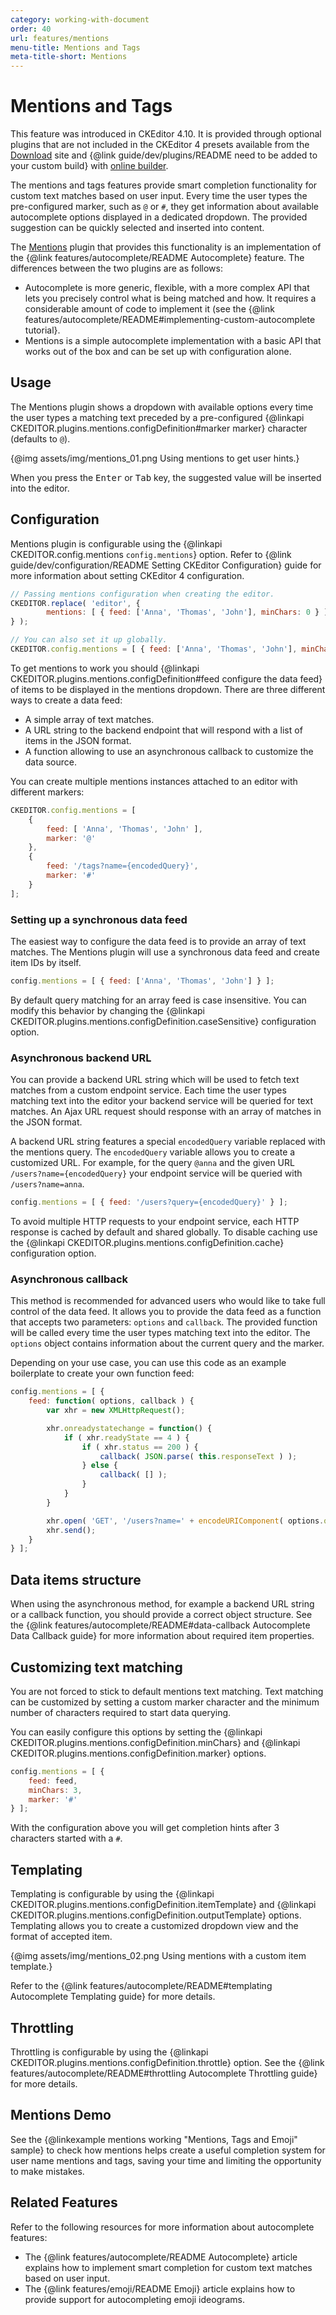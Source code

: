 ```yaml
---
category: working-with-document
order: 40
url: features/mentions
menu-title: Mentions and Tags
meta-title-short: Mentions
---
```

<!--
Copyright (c) 2003-2020, CKSource - Frederico Knabben. All rights reserved.
For licensing, see LICENSE.md.
-->

# Mentions and Tags

<info-box info="">
    This feature was introduced in CKEditor 4.10. It is provided through optional plugins that are not included in the CKEditor 4 presets available from the <a href="https://ckeditor.com/ckeditor-4/download/">Download</a> site and {@link guide/dev/plugins/README need to be added to your custom build} with <a href="https://ckeditor.com/cke4/builder">online builder</a>.
</info-box>

The mentions and tags features provide smart completion functionality for custom text matches based on user input. Every time the user types the pre-configured marker, such as `@` or `#`, they get information about available autocomplete options displayed in a dedicated dropdown. The provided suggestion can be quickly selected and inserted into content.

The [Mentions](https://ckeditor.com/cke4/addon/mentions) plugin that provides this functionality is an implementation of the {@link features/autocomplete/README Autocomplete} feature. The differences between the two plugins are as follows:

* Autocomplete is more generic, flexible, with a more complex API that lets you precisely control what is being matched and how. It requires a considerable amount of code to implement it (see the {@link features/autocomplete/README#implementing-custom-autocomplete tutorial}.
* Mentions is a simple autocomplete implementation with a basic API that works out of the box and can be set up with configuration alone.

## Usage

The Mentions plugin shows a dropdown with available options every time the user types a matching text preceded by a pre-configured {@linkapi CKEDITOR.plugins.mentions.configDefinition#marker marker} character (defaults to `@`).

{@img assets/img/mentions_01.png Using mentions to get user hints.}

When you press the <kbd>Enter</kbd> or <kbd>Tab</kbd> key, the suggested value will be inserted into the editor.

## Configuration

Mentions plugin is configurable using the {@linkapi CKEDITOR.config.mentions `config.mentions`} option. Refer to {@link guide/dev/configuration/README Setting CKEditor Configuration} guide for more information about setting CKEditor 4 configuration.

```javascript
// Passing mentions configuration when creating the editor.
CKEDITOR.replace( 'editor', {
		mentions: [ { feed: ['Anna', 'Thomas', 'John'], minChars: 0 } ]
} );

// You can also set it up globally.
CKEDITOR.config.mentions = [ { feed: ['Anna', 'Thomas', 'John'], minChars: 0 } ];
```

To get mentions to work you should {@linkapi CKEDITOR.plugins.mentions.configDefinition#feed configure the data feed} of items to be displayed in the mentions dropdown. There are three different ways to create a data feed:

* A simple array of text matches.
* A URL string to the backend endpoint that will respond with a list of items in the JSON format.
* A function allowing to use an asynchronous callback to customize the data source.

You can create multiple mentions instances attached to an editor with different markers:

```js
CKEDITOR.config.mentions = [
	{
		feed: [ 'Anna', 'Thomas', 'John' ],
		marker: '@'
	},
	{
		feed: '/tags?name={encodedQuery}',
		marker: '#'
	}
];
```

### Setting up a synchronous data feed

The easiest way to configure the data feed is to provide an array of text matches. The Mentions plugin will use a synchronous data feed and create item IDs by itself.

```javascript
config.mentions = [ { feed: ['Anna', 'Thomas', 'John'] } ];
```

By default query matching for an array feed is case insensitive. You can modify this behavior by changing the {@linkapi CKEDITOR.plugins.mentions.configDefinition.caseSensitive} configuration option.

### Asynchronous backend URL

You can provide a backend URL string which will be used to fetch text matches from a custom endpoint service. Each time the user types matching text into the editor your backend service will be queried for text matches. An Ajax URL request should response with an array of matches in the JSON format.

A backend URL string features a special `encodedQuery` variable replaced with the mentions query. The `encodedQuery` variable allows you to create a customized URL. For example, for the query `@anna` and the given URL `/users?name={encodedQuery}` your endpoint service will be queried with `/users?name=anna`.

```javascript
config.mentions = [ { feed: '/users?query={encodedQuery}' } ];
```

To avoid multiple HTTP requests to your endpoint service, each HTTP response is cached by default and shared globally. To disable caching use the {@linkapi CKEDITOR.plugins.mentions.configDefinition.cache} configuration option.

### Asynchronous callback

This method is recommended for advanced users who would like to take full control of the data feed. It allows you to provide the data feed as a function that accepts two parameters: `options` and `callback`. The provided function will be called every time the user types matching text into the editor. The `options` object contains information about the current query and the marker.

Depending on your use case, you can use this code as an example boilerplate to create your own function feed:

```javascript
config.mentions = [ {
	feed: function( options, callback ) {
		var xhr = new XMLHttpRequest();

		xhr.onreadystatechange = function() {
			if ( xhr.readyState == 4 ) {
				if ( xhr.status == 200 ) {
					callback( JSON.parse( this.responseText ) );
				} else {
					callback( [] );
				}
			}
		}

		xhr.open( 'GET', '/users?name=' + encodeURIComponent( options.query ) );
		xhr.send();
	}
} ];
```

## Data items structure

When using the asynchronous method, for example a backend URL string or a callback function, you should provide a correct object structure. See the {@link features/autocomplete/README#data-callback Autocomplete Data Callback guide} for more information about required item properties.

## Customizing text matching

You are not forced to stick to default mentions text matching. Text matching can be customized by setting a custom marker character and the minimum number of characters required to start data querying.

You can easily configure this options by setting the {@linkapi CKEDITOR.plugins.mentions.configDefinition.minChars} and {@linkapi CKEDITOR.plugins.mentions.configDefinition.marker} options.

```javascript
config.mentions = [ {
	feed: feed,
	minChars: 3,
	marker: '#'
} ];
```

With the configuration above you will get completion hints after 3 characters started with a `#`.

## Templating

Templating is configurable by using the {@linkapi CKEDITOR.plugins.mentions.configDefinition.itemTemplate} and {@linkapi CKEDITOR.plugins.mentions.configDefinition.outputTemplate} options. Templating allows you to create a customized dropdown view and the format of accepted item.

{@img assets/img/mentions_02.png Using mentions with a custom item template.}

Refer to the {@link features/autocomplete/README#templating Autocomplete Templating guide} for more details.

## Throttling

Throttling is configurable by using the {@linkapi CKEDITOR.plugins.mentions.configDefinition.throttle} option. See the {@link features/autocomplete/README#throttling Autocomplete Throttling guide} for more details.

## Mentions Demo

See the {@linkexample mentions working "Mentions, Tags and Emoji" sample} to check how mentions helps create a useful completion system for user name mentions and tags, saving your time and limiting the opportunity to make mistakes.

## Related Features

Refer to the following resources for more information about autocomplete features:

* The {@link features/autocomplete/README Autocomplete} article explains how to implement smart completion for custom text matches based on user input.
* The {@link features/emoji/README Emoji} article explains how to provide support for autocompleting emoji ideograms.
